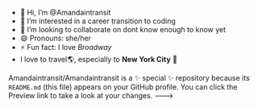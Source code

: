 - 👋 Hi, I’m @Amandaintransit
- 👀 I’m interested in a career transition to coding
- 💞️ I’m looking to collaborate on dont know enough to know yet
- 😄 Pronouns: she/her
- ⚡ Fun fact: I love *Broadway*
- I love to travel🌎, especially to **New York City** 🌇

Amandaintransit/Amandaintransit is a ✨ special ✨ repository because its `README.md` (this file) appears on your GitHub profile.
You can click the Preview link to take a look at your changes.
--->

